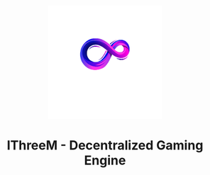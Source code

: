 <div align="center">
  <a href="https://ithreem.com/">
    <img src="pics/logo.png" width="256" height="256" alt="IThreeM" />
  </a>
  <h1>IThreeM - Decentralized Gaming Engine</h1>
</div>
